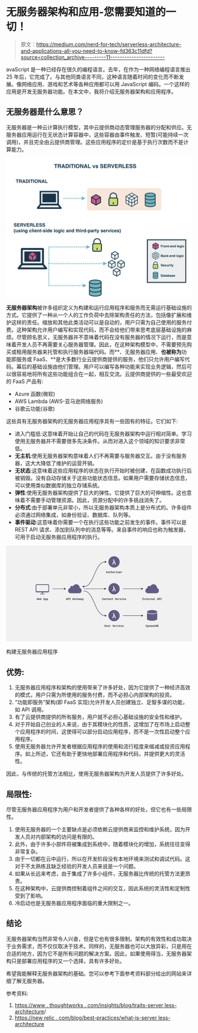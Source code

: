# 无服务器架构和应用-您需要知道的一切！

> 原文：<https://medium.com/nerd-for-tech/serverless-architecture-and-applications-all-you-need-to-know-fd363c11dfd?source=collection_archive---------11----------------------->

avaScript 是一种已经存在很久的编程语言。去年，在作为一种网络编程语言推出 25 年后，它完成了。与其他同类语言不同，这种语言随着时间的变化而不断发展。像网络应用、游戏和艺术等各种应用都可以用 JavaScript 编码。一个这样的应用是开发无服务器功能。在本文中，我将介绍无服务器架构和应用程序。

## 无服务器是什么意思？

无服务器是一种云计算执行模型，其中云提供商动态管理服务器的分配和供应。无服务器应用运行在无状态计算容器中，这些容器由事件触发、短暂(可能持续一次调用)，并且完全由云提供商管理。这些应用程序的定价是基于执行次数而不是计算能力。

![](img/395662a7b83d3975d9ff3538e2faa013.png)

**无服务器架构**被许多组织定义为构建和运行应用程序和服务而无需运行基础设施的方式。它提供了一种从一个人的工作负荷中去除架构责任的方法，包括像扩展和维护这样的责任。缩放和其他此类活动可以是自动的，用户只需为自己使用的服务付费。这种架构允许用户编写和实现代码，而不会给他们带来思考底层基础设施的麻烦。尽管顾名思义，无服务器并不意味着代码在没有服务器的情况下运行，而是意味着开发人员不再需要关心服务器管理。因此，在这种架构模型中，不需要预先购买或租用服务器来托管和执行服务器端代码。而**、无服务器应用、**也被称为**功能即服务或 FaaS、**是大多数行业云提供商提供的服务，他们只允许用户编写代码。幕后的基础设施由他们管理。用户可以编写各种功能来实现业务逻辑，然后可以很容易地将所有这些功能组合在一起，相互交流。云提供商提供的一些最受欢迎的 FaaS 产品有:

*   Azure 函数(微软)
*   AWS Lambda (AWS-亚马逊网络服务)
*   谷歌云功能(谷歌)

这些具有无服务器架构的无服务器应用程序具有一些固有的特征。它们如下:

*   进入门槛低:这意味着开始让自己的代码在无服务器架构中运行相对简单。学习使用无服务器并不需要很多先决条件。从而对进入这个领域的知识要求非常低。
*   **无主机**:使用无服务器架构意味着人们不再需要与服务器交互。由于没有服务器，这大大降低了维护的运营开销。
*   **无状态**:这意味着这些应用程序的状态在执行开始时被创建，在函数成功执行后被销毁。没有自动存储关于这些功能状态信息。如果用户需要存储状态信息，可以使用类似数据库的独立存储系统。
*   **弹性**:使用无服务器架构提供了巨大的弹性。它提供了巨大的可伸缩性。这也意味着不需要手动管理资源。因此，资源分配中的许多挑战消失了。
*   **分布式**:由于部署单元非常小，所以无服务器架构本质上是分布式的。许多组件必须通过网络集成，如身份验证、数据库、队列等。
*   **事件驱动**:这意味着你需要一个在执行这些功能之前发生的事件。事件可以是 REST API 请求、添加到队列中的消息等等。来自事件的响应也称为触发器，可用于启动无服务器应用程序的执行。

![](img/e3465b53b920bc4096423024611b062b.png)

构建无服务器应用程序

## 优势:

1.  无服务器应用程序和架构的使用带来了许多好处，因为它提供了一种经济高效的模式，用户只需为所使用的服务付费，而不必担心内部架构的投资。
2.  “功能即服务”架构(即 FaaS 实现)允许开发人员创建独立、足智多谋的功能，如 API 调用。
3.  有了云提供商提供的所有服务，用户就不必担心基础设施的安全性和维护。
4.  对于开始自己创业的人来说，由于其模块化的性质，这增加了在市场上启动整个应用程序的时间，这使得可以部分启动应用程序，而不是一次性启动整个应用程序。
5.  使用无服务器允许开发者根据应用程序的使用和流行程度来缩减或投资应用程序。如上所述，它还有助于更快地部署应用程序和代码，并提供更大的灵活性。

因此，与传统的托管方法相比，使用无服务器架构为开发人员提供了许多好处。

## 局限性:

尽管无服务器应用程序为用户和开发者提供了各种各样的好处，但它也有一些局限性。

1.  使用无服务器的一个主要缺点是必须依赖云提供商来监控和维护系统，因为开发人员对内部架构的访问是有限的。
2.  此外，由于许多小部件将被集成到系统中，随着模块化的增加，系统往往变得非常复杂。
3.  由于一切都在云中运行，所以在开发阶段没有本地环境来测试和调试代码。这对于不太熟练且缺乏经验的开发人员来说是一个问题。
4.  如果从长远来考虑，由于集成了许多小组件，无服务器比传统的托管方法更昂贵。
5.  在这种架构中，云提供商控制着组件之间的交互，因此系统的灵活性和定制性受到了影响。
6.  冷启动也是无服务器应用程序面临的重大限制之一。

## 结论

无服务器架构当然非常令人兴奋，但是它也有很多限制。架构的有效性和成功取决于业务需求，而不仅仅取决于技术。同样的，无服务器也可以大放异彩，只是用在合适的地方，因为它不是所有问题的解决方案。因此，如果使用得当，无服务器架构只是部署应用程序的又一个选择，具有许多好处。

希望我能解释无服务器架构的基础。您可以参考下面参考资料部分给出的网站来详细了解无服务器。

参考资料:

1.  [https://www . thoughtworks . com/insights/blog/traits-server less-architecture](https://www.thoughtworks.com/insights/blog/traits-serverless-architecture#:~:text=Conclusion,distributed%2C%20and%20event%2Ddriven)/
2.  [https://new relic . com/blog/best-practices/what-is-server less-architecture](https://newrelic.com/blog/best-practices/what-is-serverless-architecture)